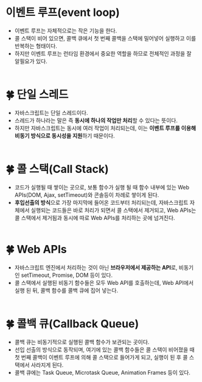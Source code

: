 # 이벤트 루프(event loop)

- 이벤트 루프는 자체적으로는 작은 기능을 한다.
- 콜 스택이 비어 있으면, 콜백 큐에서 첫 번째 콜백을 스택에 밀어넣어 실행하고 이를 반복하는 형태이다.
- 하지만 이벤트 루프는 런타임 환경에서 중요한 역할을 하므로 전체적인 과정을 잘 알필요가 있다.
  <br/><br/>

# 🍀 단일 스레드

- 자바스크립트는 단일 스레드이다.
- 스레드가 하나라는 말은 즉 **동시에 하나의 작업만 처리**할 수 있다는 뜻이다.
- 하지만 자바스크립트는 동시에 여러 작업이 처리되는데, 이는 **이벤트 루프를 이용해 비동기 방식으로 동시성을 지원**하기 때문이다.
  <br/><br/>

# 🍀 콜 스택(Call Stack)

- 코드가 실행될 때 쌓이는 곳으로, 보통 함수가 실행 될 때 함수 내부에 있는 Web APIs(DOM, Ajax, setTimeout)와 콘솔등이 차례로 쌓이게 된다.
- **후입선출의 방식**으로 가장 마지막에 들어온 코드부터 처리되는데, 자바스크립트 자체에서 실행되는 코드들은 바로 처리가 되면서 콜 스택에서 제거되고, Web APIs는 콜 스택에서 제거됨과 동시에 따로 Web APIs를 처리하는 곳에 넘겨진다.
  <br/><br/>

# 🍀 Web APIs

- 자바스크립트 엔진에서 처리하는 것이 아닌 **브라우저에서 제공하는 API**로, 비동기인 setTimeout, Promise, DOM 등이 있다.
- 콜 스택에서 실행된 비동기 함수들은 모두 Web API를 호출하는데, Web API에서 실행 된 뒤, 콜백 함수를 콜백 큐에 집어 넣는다.
  <br/><br/>

# 🍀 콜백 큐(Callback Queue)

- 콜백 큐는 비동기적으로 실행된 콜백 함수가 보관되는 곳이다.
- 선입 선출의 방식으로 동작되며, 여기에 있는 콜백 함수들은 콜 스택이 비어졌을 때 첫 번째 콜백이 이벤트 루프에 의해 콜 스택으로 들어가게 되고, 실행이 된 후 콜 스택에서 사라지게 된다.
- 콜백 큐에는 Task Queue, Microtask Queue, Animation Frames 등이 있다.
